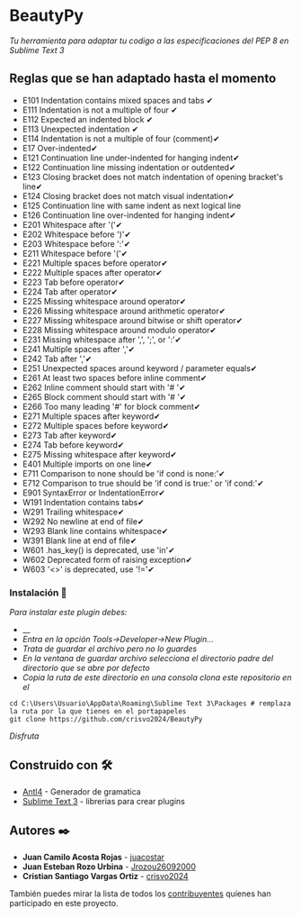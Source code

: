 # BeautyPy
_Tu herramienta para adaptar tu codigo a las especificaciones del PEP 8 en Sublime Text 3_
## Reglas que se han adaptado hasta el momento
 * E101	Indentation contains mixed spaces and tabs ✔
 * E111	Indentation is not a multiple of four ✔
 * E112	Expected an indented block ✔
 * E113	Unexpected indentation ✔
 * E114	Indentation is not a multiple of four (comment)✔
 * E17	Over-indented✔
 * E121	Continuation line under-indented for hanging indent✔
 * E122	Continuation line missing indentation or outdented✔
 * E123	Closing bracket does not match indentation of opening bracket's line✔
 * E124	Closing bracket does not match visual indentation✔
 * E125	Continuation line with same indent as next logical line
 * E126	Continuation line over-indented for hanging indent✔
 * E201	Whitespace after '('✔
 * E202	Whitespace before ')'✔
 * E203	Whitespace before ':'✔
 * E211	Whitespace before '('✔
 * E221	Multiple spaces before operator✔
 * E222	Multiple spaces after operator✔
 * E223	Tab before operator✔
 * E224	Tab after operator✔
 * E225	Missing whitespace around operator✔
 * E226	Missing whitespace around arithmetic operator✔
 * E227	Missing whitespace around bitwise or shift operator✔
 * E228	Missing whitespace around modulo operator✔
 * E231	Missing whitespace after ',', ';', or ':'✔
 * E241	Multiple spaces after ','✔
 * E242	Tab after ','✔
 * E251	Unexpected spaces around keyword / parameter equals✔
 * E261	At least two spaces before inline comment✔
 * E262	Inline comment should start with '# '✔
 * E265	Block comment should start with '# '✔
 * E266	Too many leading '#' for block comment✔
 * E271	Multiple spaces after keyword✔
 * E272	Multiple spaces before keyword✔
 * E273	Tab after keyword✔
 * E274	Tab before keyword✔
 * E275	Missing whitespace after keyword✔
 * E401	Multiple imports on one line✔
 * E711	Comparison to none should be 'if cond is none:'✔
 * E712	Comparison to true should be 'if cond is true:' or 'if cond:'✔
 * E901	SyntaxError or IndentationError✔
 * W191	Indentation contains tabs✔
 * W291	Trailing whitespace✔
 * W292	No newline at end of file✔
 * W293	Blank line contains whitespace✔
 * W391	Blank line at end of file✔
 * W601	.has_key() is deprecated, use 'in'✔
 * W602	Deprecated form of raising exception✔
 * W603	'<>' is deprecated, use '!='✔
### Instalación 🔧

_Para instalar este plugin debes:_
 * __
 * _Entra en la opción Tools->Developer->New Plugin..._
 * _Trata de guardar el archivo pero no lo guardes_
 * _En la ventana de guardar archivo selecciona el directorio padre del directorio que se abre por defecto_
 * _Copia la ruta de este directorio  en una consola clona este repositorio en el_
```
cd C:\Users\Usuario\AppData\Roaming\Sublime Text 3\Packages # remplaza la ruta por la que tienes en el portapapeles
git clone https://github.com/crisvo2024/BeautyPy
```
_Disfruta_

 
## Construido con 🛠️

* [Antl4](https://www.antlr.org/) - Generador de gramatica
* [Sublime Text 3](https://www.sublimetext.com/) - librerias para crear plugins

## Autores ✒️

* **Juan Camilo Acosta Rojas** - [juacostar](https://github.com/juacostar)
* **Juan Esteban Rozo Urbina** - [Jrozou26092000](https://github.com/Jrozou26092000)
* **Cristian Santiago Vargas Ortiz**  - [crisvo2024](https://github.com/crisvo2024)

También puedes mirar la lista de todos los [contribuyentes](https://github.com/crisvo2024/BeautyPy/contributors) quíenes han participado en este proyecto. 
